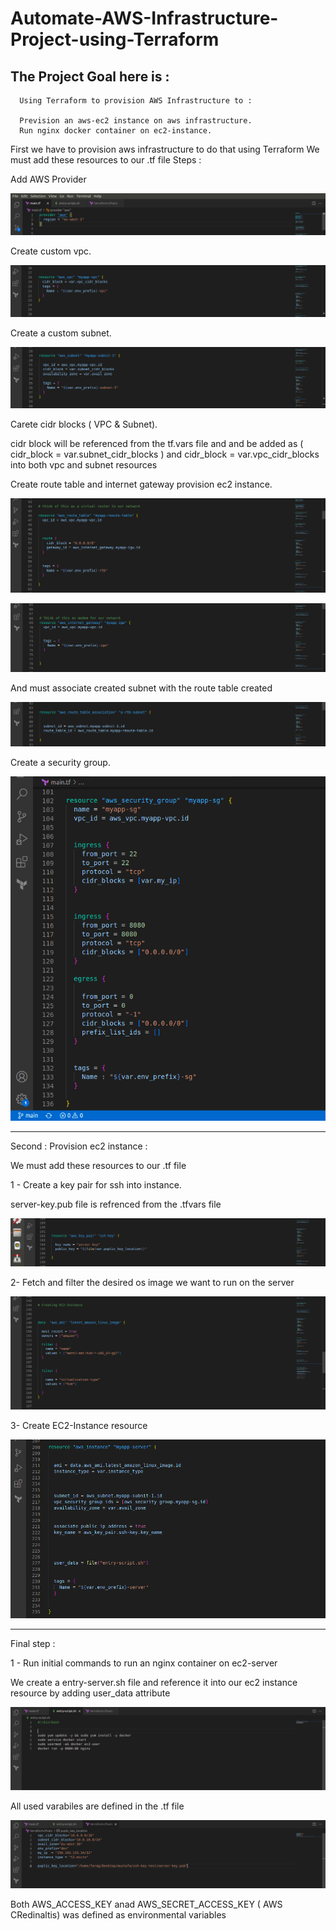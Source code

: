 # Automate-AWS-Infrastructure-Project-using-Terraform



## The Project Goal here is :

      Using Terraform to provision AWS Infrastructure to :

      Prevision an aws-ec2 instance on aws infrastructure.
      Run nginx docker container on ec2-instance.



First
we have to provision aws infrastructure to do that using Terraform
We must add these resources to our .tf file
Steps :



Add AWS Provider


![](images/13.png)


Create custom vpc.


![](images/1.png)



Create a custom subnet.


![](images/2.png)





Carete cidr blocks ( VPC & Subnet).


cidr block will be referenced from the tf.vars file and and
be added as  ( cidr_block = var.subnet_cidr_blocks ) and   cidr_block = var.vpc_cidr_blocks
into both vpc and subnet resources





Create route table and internet gateway provision ec2 instance.  



![](images/3.png)



![](images/4.png)




And must associate created subnet with the route table created

![](images/5.png)





Create a security group.

![](images/6.png)



-----------------------------------------------------------------------------------------------------------------------------------------------------------

Second :
Provision ec2 instance :


We must add these resources to our .tf file


1 - Create a key pair for ssh into instance.

server-key.pub file is refrenced from the .tfvars file

![](images/7.png)


2- Fetch and filter the desired os image we want to run on the server

![](images/8.png)


3- Create EC2-Instance resource

![](images/9.png)




-----------------------------------------------------------------------------------------------------------------------------------------------------------


Final step :


1 - Run initial commands to run an nginx container on ec2-server

We create a entry-server.sh file and reference it into our ec2 instance resource by adding user_data attribute


![](images/11.png)







All used varabiles are defined in the .tf file



![](images/10.png)



Both AWS_ACCESS_KEY anad AWS_SECRET_ACCESS_KEY ( AWS CRedinaltis)
was defined as environmental  variables 

